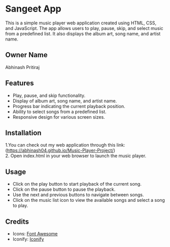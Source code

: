 # Sangeet App

This is a simple music player web application created using HTML, CSS, and JavaScript. The app allows users to play, pause, skip, and select music from a predefined list. It also displays the album art, song name, and artist name.

## Owner Name

Abhinash Pritiraj

## Features

- Play, pause, and skip functionality.
- Display of album art, song name, and artist name.
- Progress bar indicating the current playback position.
- Ability to select songs from a predefined list.
- Responsive design for various screen sizes.

## Installation

1.You can check out my web application through this link: (https://abhinash04.github.io/Music-Player-Project/)   
2. Open index.html in your web browser to launch the music player.

## Usage

- Click on the play button to start playback of the current song.
- Click on the pause button to pause the playback.
- Use the next and previous buttons to navigate between songs.
- Click on the music list icon to view the available songs and select a song to play.

## Credits

- Icons: [Font Awesome](https://fontawesome.com/)
- Iconify: [Iconify](https://iconify.design/)

